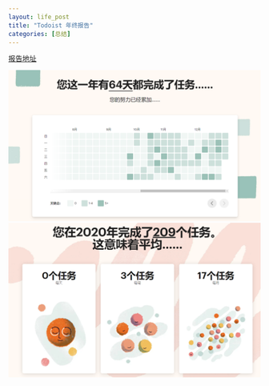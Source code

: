 ```yaml
---
layout: life_post
title: "Todoist 年终报告"
categories: [总结]
---
```


[报告地址](https://todoist.com/zh-CN/review/2020/eyJ0eXAiOiJKV1QiLCJhbGciOiJIUzI1NiJ9.eyJ1aWQiOjI5ODU5MTQ2LCJ5ZWFyIjoyMDIwLCJqdGkiOiJXck1Hc0VidCJ9.4xcokDvCdXiItt0wXRQDPcnutLHtdSaKoKXkW9F63Hk)

![20210108153206](https://raw.githubusercontent.com/petterobam/picture-bucket/main/vs-code/upload/imgs/20210108153206.png)
![20210108153252](https://raw.githubusercontent.com/petterobam/picture-bucket/main/vs-code/upload/imgs/20210108153252.png)